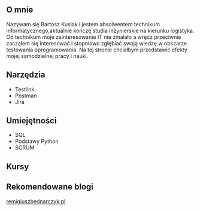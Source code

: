 
## O mnie
  Nazywam się Bartosz Kusiak i jestem absolwentem technikum informatycznego,aktualnie kończę studia inżynierskie na kierunku logistyka. Od technikum moje zainteresowanie IT nie zmalało a wręcz przeciwnie zacząłem się interesować i stopniowo zgłębiać swoją wiedzę w obszarze testowania oprogramowania. Na tej stronie chciałbym przedstawić efekty mojej samodzielnej pracy i nauki.
  
## Narzędzia
* Testlink
* Postman
* Jira
 
## Umiejętności
* SQL
* Podstawy Python
* SCRUM

## Kursy

## Rekomendowane blogi
[remigiuszbednarczyk.pl](https://remigiuszbednarczyk.pl)

  
  
  
<!---
BartoszKusiak/BartoszKusiak is a ✨ special ✨ repository because its `README.md` (this file) appears on your GitHub profile.
You can click the Preview link to take a look at your changes.
--->
